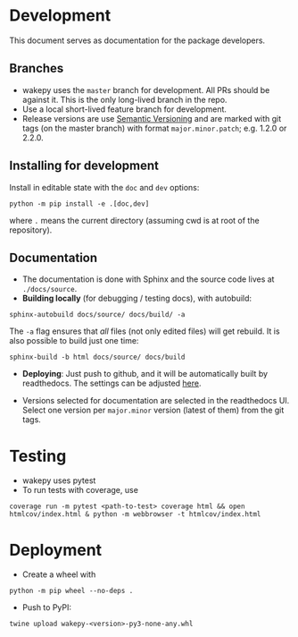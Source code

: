 # Development

This document serves as documentation for the package developers.

## Branches

- wakepy uses the `master` branch for development. All PRs should be against it. This is the only long-lived branch in the repo.
- Use a local short-lived feature branch for development.
- Release versions are use [Semantic Versioning](https://semver.org/) and are marked with git tags (on the master branch) with format `major.minor.patch`; e.g. 1.2.0 or 2.2.0.



## Installing for development

Install in editable state with the `doc` and `dev` options:
```
python -m pip install -e .[doc,dev]
```

where `.` means the current directory (assuming cwd is at root of the repository).

## Documentation

- The documentation is done with Sphinx and the source code lives at 
 `./docs/source`.
- **Building locally** (for debugging / testing docs), with autobuild:

```
sphinx-autobuild docs/source/ docs/build/ -a
```

The `-a` flag ensures that *all* files (not only edited files) will get rebuild. It is also possible to build just one time:
```
sphinx-build -b html docs/source/ docs/build
```
- **Deploying**: Just push to github, and it will be automatically built by readthedocs. The settings can be adjusted [here](https://readthedocs.org/dashboard).

- Versions selected for documentation are selected in the readthedocs UI. Select one version per `major.minor` version (latest of them) from the git tags. 
  



# Testing 

- wakepy uses pytest
- To run tests with coverage, use

```
coverage run -m pytest <path-to-test> coverage html && open htmlcov/index.html & python -m webbrowser -t htmlcov/index.html 
```


# Deployment

- Create a wheel with

```
python -m pip wheel --no-deps .
```
- Push to PyPI:

```
twine upload wakepy-<version>-py3-none-any.whl 
```